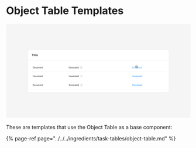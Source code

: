 # Object Table Templates

![](../../../.gitbook/assets/object-table.png)

These are templates that use the Object Table as a base component:

{% page-ref page="../../../ingredients/task-tables/object-table.md" %}



